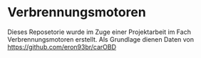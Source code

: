 # Verbrennungsmotoren

Dieses Reposetorie wurde im Zuge einer Projektarbeit im Fach Verbrennungsmotoren erstellt.
Als Grundlage dienen Daten von https://github.com/eron93br/carOBD
